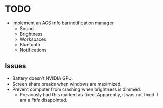 # TODO

- Implement an AGS info bar\notification manager.
  - Sound
  - Brightness
  - Workspaces
  - Bluetooth
  - Notifications

## Issues

- Battery doesn't NVIDIA GPU.
- Screen share breaks when windows are maximized.
- Prevent computer from crashing when brightness is dimmed.
    - Previously had this marked as fixed. Apparently, it was not fixed. 
      I am a _little_ disapointed. 
